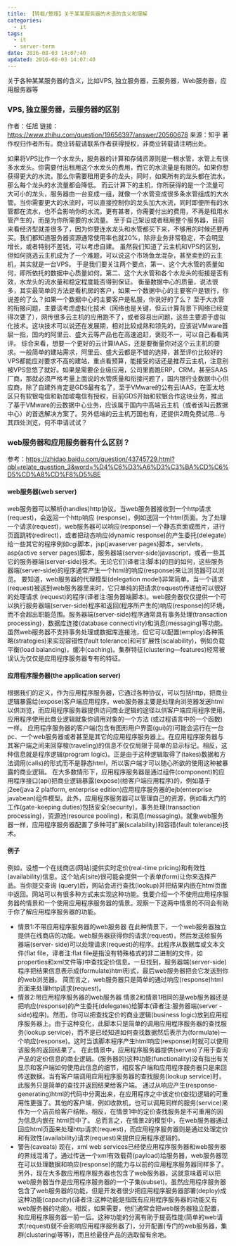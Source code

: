 ```yaml
---
title: 【转载/整理】关于某某服务器的术语的含义和理解
categories:
  - it
tags:
  - it
  - server-term
date: 2016-08-03 14:07:40
updated: 2016-08-03 14:07:40
---
```


关于各种某某服务器的含义，比如VPS, 独立服务器，云服务器，Web服务器，应用服务器等

### VPS, 独立服务器，云服务器的区别
作者：任旭
链接：https://www.zhihu.com/question/19656397/answer/20560678
来源：知乎
著作权归作者所有。商业转载请联系作者获得授权，非商业转载请注明出处。

如果将VPS比作一个水龙头，服务器的计算和存储资源则是一根水管，水管上有很多水龙头。你需要付出租用这个水龙头的费用，而它的水流量是有限的。如果你想获得更大的水流，那么你需要租用更多的龙头，同时，如果所有的龙头都在流水，那么每个龙头的水流量都会降低。
而云计算下的主机，你所获得的是一个流量可大可小的龙头，服务器由一台变成一组，就像一个水管变成很多条水管组成的大水管。当你需要更大的水流时，可以直接控制你的龙头加大水流，同时即便所有的水管都在流水，也不会影响你的水流。更有甚者，你需要付出的费用，不再是租用水管产生的，而是为你所需要的水流量。
至于自己架设或者租用整个服务器，目前来看经济型就差很多了，因为你要连水龙头和水管都买下来，不够用的时候还要再买。我们都知道服务器资源通常使用率也就20%，除非业务非常稳定，不会明显增长，或者特别不差钱，可以考虑自建。
虽然我们知道了云主机和VPS的区别，但如何挑选云主机成为了一个难题，可以说这个市场鱼龙混杂，甚至卖到的云主机，其实就是一台VPS。
于是我们要关注两个要点，第一、这个大水管的质量如何，即所依托的数据中心质量如何。第二、这个大水管和各个水龙头的衔接是否有效，水龙头的流水量和稳定程度能否得到保证。
衡量数据中心的质量，说法很多，其实最简单的方法是看机房的客户，如果一个数据中心的主要客户是银行，你说差的了么？如果一个数据中心的主要客户是私服，你说好的了么？
至于大水管的衔接问题，主要该考虑虚拟化技术（网络也是关键，但云计算背景下网络已经变得次要了），网传很多云主机的应用跑不了，或者容易出问题，这些主要源于虚拟化技术。这块技术可以说还在发展期，相对比较成熟和领先的，应该说VMware首屈一指，国内的阿里云、盛大云等产品也在高速追赶，褒贬不一，可以自己看看网评。
综合来看，想要一个更好的云计算IAAS，还是要衡量你对这个云主机的要求。一般简单的建站需求，阿里云、盛大云都是不错的选择，甚至评价比较好的VPS都能应对要求不高的建站，重点看预算，能接受的话还是推荐云主机，注意别被VPS忽悠了就好。如果是需要企业级应用，公司里面跑ERP，CRM，甚至SAAS厂商，那就必须严格考量上面说的水管质量和衔接问题了，国内银行业数据中心供应商，除了自建外肯定是GDS最有名了，至于VMware的公有云IAAS，在亚太地区只有软银电信和新加坡电信有授权，目前GDS开始和软银合作这块业务，推出了基于VMware的云数据中心业务，应该属于国内中高端云主机（或者该叫云数据中心）的首选解决方案了。另外低端的云主机万国也有，还提供2周免费试用...与其四处浏览，何不申请试试？


### web服务器和应用服务器有什么区别？ 
参考：https://zhidao.baidu.com/question/43745729.html?qbl=relate_question_3&word=%D4%C6%D3%A6%D3%C3%BA%CD%C6%D5%CD%A8%CD%F8%D5%BE

#### web服务器(web server)
web服务器可以解析(handles)http协议。当web服务器接收到一个http请求(request)，会返回一个http响应 (response)，例如送回一个html页面。为了处理一个请求(request)，web服务器可以响应(response)一个静态页面或图片，进行页面跳转(redirect)，或者把动态响应(dynamic response)的产生委托(delegate)给一些其它的程序例如cgi脚本，jsp(javaserver pages)脚本，servlets，asp(active server pages)脚本，服务器端(server-side)javascript，或者一些其它的服务器端(server-side)技术。无论它们(译者注:脚本)的目的如何，这些服务器端(server-side)的程序通常产生一个html的响应(response)来让浏览器可以浏览。
要知道，web服务器的代理模型(delegation model)非常简单。当一个请求(request)被送到web服务器里来时，它只单纯的把请求(request)传递给可以很好的处理请求 (request)的程序(译者注:服务器端脚本)。web服务器仅仅提供一个可以执行服务器端(server-side)程序和返回(程序所产生的)响应(response)的环境，而不会超出职能范围。服务器端(server-side)程序通常具有事务处理(transaction processing)，数据库连接(database connectivity)和消息(messaging)等功能。
虽然web服务器不支持事务处理或数据库连接池，但它可以配置(employ)各种策略(strategies)来实现容错性(fault tolerance)和可扩展性(scalability)，例如负载平衡(load balancing)，缓冲(caching)。集群特征(clustering—features)经常被误认为仅仅是应用程序服务器专有的特征。

#### 应用程序服务器(the application server)
根据我们的定义，作为应用程序服务器，它通过各种协议，可以包括http，把商业逻辑暴露给(expose)客户端应用程序。web服务器主要是处理向浏览器发送html以供浏览，而应用程序服务器提供访问商业逻辑的途径以供客户端应用程序使用。应用程序使用此商业逻辑就象你调用对象的一个方法 (或过程语言中的一个函数)一样。
应用程序服务器的客户端(包含有图形用户界面(gui)的)可能会运行在一台pc、一个web服务器或者甚至是其它的应用程序服务器上。在应用程序服务器与其客户端之间来回穿梭(traveling)的信息不仅仅局限于简单的显示标记。相反，这种信息就是程序逻辑(program logic)。正是由于这种逻辑取得了(takes)数据和方法调用(calls)的形式而不是静态html，所以客户端才可以随心所欲的使用这种被暴露的商业逻辑。
在大多数情形下，应用程序服务器是通过组件(component)的应用程序接口(api)把商业逻辑暴露(expose)(给客户端应用程序)的，例如基于j2ee(java 2 platform, enterprise edition)应用程序服务器的ejb(enterprise javabean)组件模型。此外，应用程序服务器可以管理自己的资源，例如看大门的工作(gate-keeping duties)包括安全(security)，事务处理(transaction processing)，资源池(resource pooling)，和消息(messaging)。就象web服务器一样，应用程序服务器配置了多种可扩展(scalability)和容错(fault tolerance)技术。

#### 例子 
例如，设想一个在线商店(网站)提供实时定价(real-time pricing)和有效性(availability)信息。这个站点(site)很可能会提供一个表单(form)让你来选择产品。当你提交查询 (query)后，网站会进行查找(lookup)并把结果内嵌在html页面中返回。网站可以有很多种方式来实现这种功能。我要介绍一个不使用应用程序服务器的情景和一个使用应用程序服务器的情景。观察一下这两中情景的不同会有助于你了解应用程序服务器的功能。

- 情景1:不带应用程序服务器的web服务器
在此种情景下，一个web服务器独立提供在线商店的功能。web服务器获得你的请求(request)，然后发送给服务器端(server- side)可以处理请求(request)的程序。此程序从数据库或文本文件(flat file，译者注:flat file是指没有特殊格式的非二进制的文件，如properties和xml文件等)中查找定价信息。一旦找到，服务器端(server-side)程序把结果信息表示成(formulate)html形式，最后web服务器把会它发送到你的web浏览器。
简而言之，web服务器只是简单的通过响应(response)html页面来处理http请求(request)。
- 情景2:带应用程序服务器的web服务器
情景2和情景1相同的是web服务器还是把响应(response)的产生委托(delegates)给脚本(译者注:服务器端(server -side)程序)。然而，你可以把查找定价的商业逻辑(business logic)放到应用程序服务器上。由于这种变化，此脚本只是简单的调用应用程序服务器的查找服务(lookup service)，而不是已经知道如何查找数据然后表示为(formulate)一个响应(response)。这时当该脚本程序产生html响应(response)时就可以使用该服务的返回结果了。
在此情景中，应用程序服务器提供(serves)了用于查询产品的定价信息的商业逻辑。(服务器的)这种功能(functionality)没有指出有关显示和客户端如何使用此信息的细节，相反客户端和应用程序服务器只是来回传送数据。当有客户端调用应用程序服务器的查找服务(lookup service)时，此服务只是简单的查找并返回结果给客户端。
通过从响应产生(response-generating)html的代码中分离出来，在应用程序之中该定价(查找)逻辑的可重用性更强了。其他的客户端，例如收款机，也可以调用同样的服务(service)来作为一个店员给客户结帐。相反，在情景1中的定价查找服务是不可重用的因为信息内嵌在 html页中了。
总而言之，在情景2的模型中，在web服务器通过回应html页面来处理http请求(request)，而应用程序服务器则是通过处理定价和有效性(availability)请求(request)来提供应用程序逻辑的。
- 警告(caveats)
现在，xml web services已经使应用程序服务器和web服务器的界线混淆了。通过传送一个xml有效载荷(payload)给服务器，web服务器现在可以处理数据和响应(response)的能力与以前的应用程序服务器同样多了。
另外，现在大多数应用程序服务器也包含了web服务器，这就意味着可以把web服务器当作是应用程序服务器的一个子集(subset)。虽然应用程序服务器包含了web服务器的功能，但是开发者很少把应用程序服务器部署(deploy)成这种功能(capacity)(译者注:这种功能是指既有应用程序服务器的功能又有web服务器的功能)。相反，如果需要，他们通常会把web服务器独立配置，和应用程序服务器一前一后。这种功能的分离有助于提高性能(简单的web请求(request)就不会影响应用程序服务器了)，分开配置(专门的web服务器，集群(clustering)等等)，而且给最佳产品的选取留有余地。